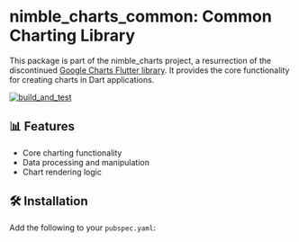 # nimble_charts_common: Common Charting Library

This package is part of the nimble_charts project, a resurrection of the discontinued [Google Charts Flutter library](https://github.com/google/charts). It provides the core functionality for creating charts in Dart applications.

[![build_and_test](https://github.com/MelbourneDeveloper/charts/actions/workflows/build_and_test.yml/badge.svg)](https://github.com/MelbourneDeveloper/charts/actions/workflows/build_and_test.yml)

## 📊 Features

- Core charting functionality
- Data processing and manipulation
- Chart rendering logic

## 🛠️ Installation

Add the following to your `pubspec.yaml`:
